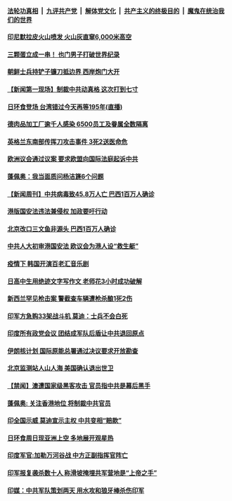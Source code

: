 ####  [法轮功真相](../../../../basic/blob/master/README.md?t=06211702) &nbsp;|&nbsp; [九评共产党](../../../../9ping.md/blob/master/README.md?t=06211702) &nbsp;|&nbsp; [解体党文化](../../../../jtdwh.md/blob/master/README.md?t=06211702)  &nbsp;|&nbsp; [共产主义的终极目的](../../../../gczydzjmd.md/blob/master/README.md?t=06211702) &nbsp;|&nbsp; [魔鬼在统治我们的世界](../../../../mgztzwmdsj.md/blob/master/README.md?t=06211702) 

#### [印尼默拉皮火山喷发 火山灰直窜6,000米高空](../pages/prog202/a102876220.md?t=06211702) 

#### [三颗蛋立成一串！ 也门男子打破世界纪录](../pages/prog202/a102876183.md?t=06211702) 

#### [朝鲜士兵持铲子镰刀抵边界 西岸炮门大开](../pages/prog202/a102876179.md?t=06211702) 

#### [【新闻第一现场】制裁中共动真格 这次打到七寸](../pages/prog202/a102876202.md?t=06211702) 

#### [日环食登场 台湾错过今天再等195年(直播)](../pages/prog202/a102876017.md?t=06211702) 

#### [德肉品加工厂逾千人感染 6500员工及眷属全数隔离](../pages/prog202/a102876050.md?t=06211702) 

#### [英格兰东南部传挥刀攻击事件 3死2送医命危](../pages/prog202/a102876037.md?t=06211702) 

#### [欧洲议会通过议案 要求欧盟向国际法庭起诉中共](../pages/prog202/a102875856.md?t=06211702) 


#### [蓬佩奥：我当面质问杨洁篪6个问题](../pages/prog202/a102875972.md?t=06211702) 

#### [【新闻周刊】中共病毒致45.8万人亡 巴西1百万人确诊](../pages/prog202/a102875888.md?t=06211702) 

#### [港版国安法违法兼侵权 加政要吁行动](../pages/prog202/a102875809.md?t=06211702) 


#### [北京改口三文鱼非源头 巴西1百万人确诊](../pages/prog202/a102875735.md?t=06211702) 

#### [中共人大初审港国安法 欧议会为港人设“救生艇”](../pages/prog202/a102875714.md?t=06211702) 

#### [疫情下 韩国开演百老汇音乐剧](../pages/prog202/a102875699.md?t=06211702) 

#### [日高中生用绝迹文字写作文 老师花3小时成功破解](../pages/prog202/a102875548.md?t=06211702) 

#### [新西兰罕见枪击案 警截查车辆遭枪杀酿1死2伤](../pages/prog202/a102875531.md?t=06211702) 

#### [印军方急购33架战斗机 莫迪：士兵不会白死](../pages/prog202/a102875495.md?t=06211702) 

#### [印度所有政党会议 团结成军队后盾让中共退回原点](../pages/prog202/a102875404.md?t=06211702) 

#### [伊朗核计划 国际原能总署通过决议要求开放勘查](../pages/prog202/a102874020.md?t=06211702) 


#### [北京监测站人山人海 美国确认退出世卫](../pages/prog202/a102875239.md?t=06211702) 

#### [【禁闻】澳遭国家级黑客攻击 官员指中共是幕后黑手](../pages/prog202/a102875187.md?t=06211702) 

#### [蓬佩奥: 关注香港地位 将制裁中共官员](../pages/prog202/a102875164.md?t=06211702) 

#### [印全国示威 莫迪宣示主权 中共变相“赔款”](../pages/prog202/a102875152.md?t=06211702) 

#### [日环食周日现亚洲上空 多地展开观星热](../pages/prog202/a102875144.md?t=06211702) 

#### [印度军官:加勒万河谷战 中方正副指挥官阵亡](../pages/prog202/a102875111.md?t=06211702) 

#### [印军报复袭杀数十人 称滑坡掩埋共军营地是“上帝之手”](../pages/prog202/a102875089.md?t=06211702) 

#### [印媒：中共军队策划两天 用水攻和狼牙棒杀伤印军](../pages/prog202/a102875080.md?t=06211702) 

